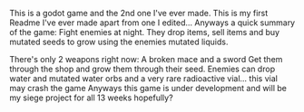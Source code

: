 This is a godot game and the 2nd one I've ever made.
This is my first Readme I've ever made apart from one I edited...
Anyways a quick summary of the game:
Fight enemies at night. They drop items, sell items and buy mutated seeds to grow using the enemies mutated liquids.

There's only 2 weapons right now:
A broken mace
and a sword
Get them through the shop and grow them through their seed.
Enemies can drop water and mutated water orbs and a very rare radioactive vial... this vial may crash the game
Anyways this game is under development and will be my siege project for all 13 weeks hopefully?

